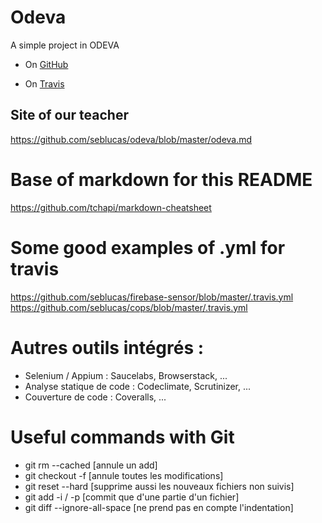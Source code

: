 # Odeva
A simple project in ODEVA

 - On [GitHub](https://github.com/Elisyo/Odeva)

 - On [Travis](https://travis-ci.org/Elisyo/Odeva)

## Site of our teacher
https://github.com/seblucas/odeva/blob/master/odeva.md

# Base of markdown for this README
https://github.com/tchapi/markdown-cheatsheet

# Some good examples of .yml for travis
https://github.com/seblucas/firebase-sensor/blob/master/.travis.yml
https://github.com/seblucas/cops/blob/master/.travis.yml

# Autres outils intégrés :
 - Selenium / Appium : Saucelabs, Browserstack, ...
 - Analyse statique de code : Codeclimate, Scrutinizer, ...
 - Couverture de code : Coveralls, ...
 
# Useful commands with Git
 - git rm --cached <fichier> [annule un add]
 - git checkout -f [annule toutes les modifications]
 - git reset --hard [supprime aussi les nouveaux fichiers non suivis]
 - git add -i / -p  [commit que d'une partie d'un fichier]
 - git diff --ignore-all-space [ne prend pas en compte l'indentation]